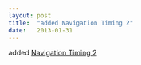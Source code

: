 ```yaml
---
layout: post
title:  "added Navigation Timing 2"
date:   2013-01-31
---
```


added [Navigation Timing 2](http://www.w3.org/TR/navigation-timing-2/)

